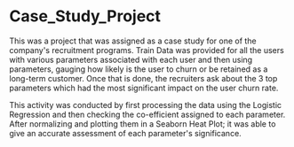 # Case_Study_Project
<p>This was a project that was assigned as a case study for one of the company&apos;s recruitment programs. Train Data was provided for all the users with various parameters associated with each user and then using parameters, gauging how likely is the user to churn or be retained as a long-term customer. Once that is done, the recruiters ask about the 3 top parameters which had the most significant impact on the user churn rate.&nbsp;</p>
<p>This activity was conducted by first processing the data using the Logistic Regression and then checking the co-efficient assigned to each parameter. After normalizing and plotting them in a Seaborn Heat Plot; it was able to give an accurate assessment of each parameter&apos;s significance.</p>
